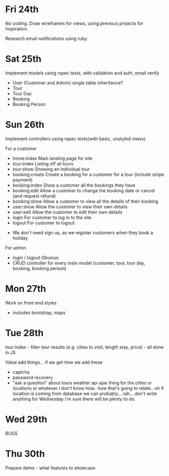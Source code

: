 Fri    24th
========
No coding.
Draw wireframes for views, using previous projects for inspiration.

Research email notifications using ruby

Sat    25th
========
Implement models using rspec tests, with validation and auth, email verify

- User (Customer and Admin) single table inheritance?
- Tour
- Tour Day
- Booking
- Booking Person

Sun    26th
========
Implement controllers using rspec tests(with basic, unstyled views)

For a customer
- home:index        Main landing page for site
- tour:index        Listing off all tours    
- tour:show            Showing an individual tour
- booking:create    Create a booking for a customer for a tour (include stripe payment)
- booking:index        Show a customer all the bookings they have
- booking:edit        Allow a customer to change the booking date or cancel (and request refund)
- booking:show        Allow a customer to view all the details of their booking
- user:show            Allow the customer to view their own details
- user:edit            Allow the customer to edit their own details
- login                For customer to log in to the site
- logout            For customer to logout
* We don't need sign up, as we register customers when they book a holiday    

For admin
- login / logout    Obvious
- CRUD controller for every main model (customer, tour, tour day, booking, booking person)



Mon    27th
=======
Work on front end styles
- includes bootstrap, maps


Tue 28th
========
tour:index - filter tour results (e.g. cities to visit, length stay, price) - all done in JS


Value add things... if we get time we add these
- captcha
- password recovery
- "ask a question" about tours
weather api ajax thing for the cities or locations or whatever i don't know how.. how that's going to relate.. oh if location is coming from database we can probably... rah... don't write anything for Wednesday i'm sure there will be plenty to do.


Wed    29th
=======
BUGS

Thu 30th
=======

Prepare demo - what features to showcase
